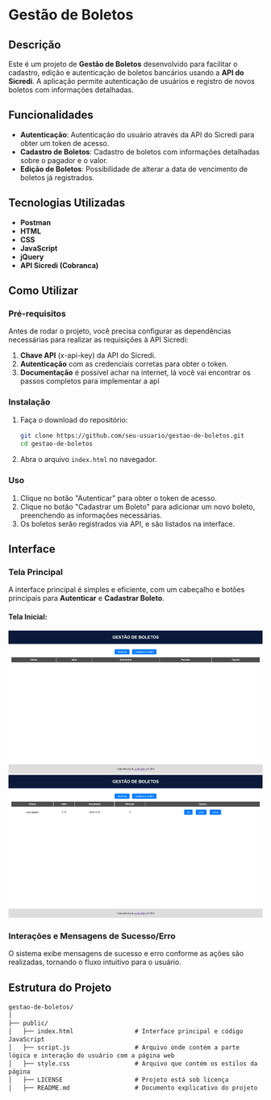 # Gestão de Boletos

## Descrição
Este é um projeto de **Gestão de Boletos** desenvolvido para facilitar o cadastro, edição e autenticação de boletos bancários usando a **API do Sicredi**. A aplicação permite autenticação de usuários e registro de novos boletos com informações detalhadas.

## Funcionalidades
- **Autenticação**: Autenticação do usuário através da API do Sicredi para obter um token de acesso.
- **Cadastro de Boletos**: Cadastro de boletos com informações detalhadas sobre o pagador e o valor.
- **Edição de Boletos**: Possibilidade de alterar a data de vencimento de boletos já registrados.

## Tecnologias Utilizadas
- **Postman**
- **HTML**
- **CSS**
- **JavaScript**
- **jQuery**
- **API Sicredi (Cobranca)**

## Como Utilizar

### Pré-requisitos
Antes de rodar o projeto, você precisa configurar as dependências necessárias para realizar as requisições à API Sicredi:
1. **Chave API** (x-api-key) da API do Sicredi.
2. **Autenticação** com as credenciais corretas para obter o token.
3. **Documentação** é possível achar na internet, lá você vai encontrar os passos completos para implementar a api

### Instalação
1. Faça o download do repositório:
    ```bash
    git clone https://github.com/seu-usuario/gestao-de-boletos.git
    cd gestao-de-boletos
    ```

2. Abra o arquivo `index.html` no navegador.

### Uso
1. Clique no botão "Autenticar" para obter o token de acesso.
2. Clique no botão "Cadastrar um Boleto" para adicionar um novo boleto, preenchendo as informações necessárias.
3. Os boletos serão registrados via API, e são listados na interface.

## Interface

### Tela Principal
A interface principal é simples e eficiente, com um cabeçalho e botões principais para **Autenticar** e **Cadastrar Boleto**.

#### Tela Inicial:
![Tela Inicial](interface1.png)
![Tela Inicial com os boletos](interface2.png)

### Interações e Mensagens de Sucesso/Erro
O sistema exibe mensagens de sucesso e erro conforme as ações são realizadas, tornando o fluxo intuitivo para o usuário.

## Estrutura do Projeto
```plaintext
gestao-de-boletos/
│
├── public/
│   ├── index.html                 # Interface principal e código JavaScript
│   ├── script.js                  # Arquivo onde contém a parte lógica e interação do usuário com a página web
│   ├── style.css                  # Arquivo que contém os estilos da página
│   ├── LICENSE                    # Projeto está sob licença
│   ├── README.md                  # Documento explicativo do projeto 

